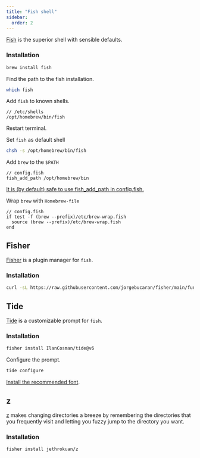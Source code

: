 ```yaml
---
title: "Fish shell"
sidebar:
  order: 2
---
```


[Fish](https://fishshell.com/) is the superior shell with sensible defaults.

### Installation

```sh
brew install fish
```

Find the path to the fish installation.

```sh
which fish
```

Add `fish` to known shells.

```
// /etc/shells
/opt/homebrew/bin/fish
```

Restart terminal.

Set `fish` as default shell

```sh
chsh -s /opt/homebrew/bin/fish
```

Add `brew` to the `$PATH`

```fish
// config.fish
fish_add_path /opt/homebrew/bin
```

[It is (by default) safe to use fish_add_path in config.fish.](https://fishshell.com/docs/current/cmds/fish_add_path.html)

Wrap `brew` with `Homebrew-file`

```fish
// config.fish
if test -f (brew --prefix)/etc/brew-wrap.fish
  source (brew --prefix)/etc/brew-wrap.fish
end
```

## Fisher

[Fisher](https://github.com/jorgebucaran/fisher/) is a plugin manager for `fish`.

### Installation

```sh
curl -sL https://raw.githubusercontent.com/jorgebucaran/fisher/main/functions/fisher.fish | source && fisher install jorgebucaran/fisher
```

## Tide

[Tide](https://github.com/IlanCosman/tide) is a customizable prompt for `fish`.

### Installation

```sh
fisher install IlanCosman/tide@v6
```

Configure the prompt.

```sh
tide configure
```

[Install the recommended font](https://github.com/IlanCosman/tide?tab=readme-ov-file#fonts).

## z

[z](https://github.com/jethrokuan/z) makes changing directories a breeze by remembering the directories that you frequently visit and letting you fuzzy jump to the directory you want.

### Installation

```sh
fisher install jethrokuan/z
```
